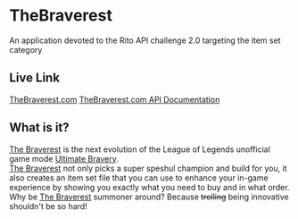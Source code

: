 # TheBraverest
An application devoted to the Rito API challenge 2.0 targeting the item set category

## Live Link

[TheBraverest.com](http://TheBraverest.com)
[TheBraverest.com API Documentation](http://TheBraverest.com/Help)

## What is it?

[The Braverest](http://TheBraverest.com) is the next evolution of the League of Legends 
unofficial game mode [Ultimate Bravery](http://www.ultimate-bravery.com/).  
[The Braverest](http://TheBraverest.com) not only picks a super speshul champion and
build for you, it also creates an item set file that you can use to enhance your 
in-game experience by showing you exactly what you need to buy and in what order.
Why be [The Braverest](http://TheBraverest.com) summoner around? 
Because ~~trolling~~ being innovative shouldn't be so hard!